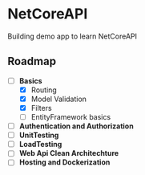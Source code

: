 # NetCoreAPI

Building demo app to learn NetCoreAPI

## Roadmap
- [ ] **Basics**
  - [x] Routing
  - [x] Model Validation
  - [x] Filters
  - [ ] EntityFramework basics
- [ ] **Authentication and Authorization**
- [ ] **UnitTesting**
- [ ] **LoadTesting**
- [ ] **Web Api Clean Architechture**
- [ ] **Hosting and Dockerization**
